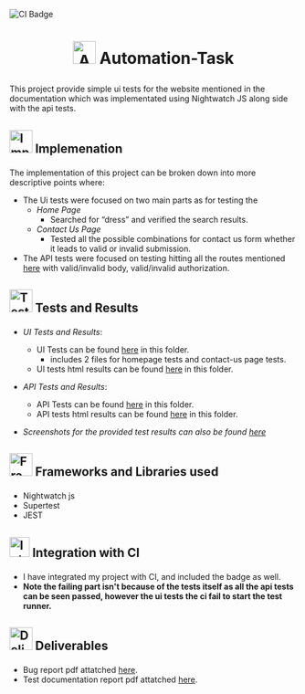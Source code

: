 ![CI Badge](https://github.com/RanaMohamed99/Automation-Task/actions/workflows/test.yml/badge.svg)

# <p align="center"><img src="https://cdn2.iconfinder.com/data/icons/testing-software-2-filled-outline/128/Testing_Software_2_-_Ps_Style_-_1-08-512.png" width="40" title="Automation-Task"> Automation-Task </p>
This project provide simple ui tests for the website mentioned in the documentation which was implementated using Nightwatch JS along side with the api tests.

## <p align="left"><img src="https://png.pngtree.com/png-vector/20230412/ourmid/pngtree-implementation-flat-icon-vector-png-image_6701398.png" width="40" title="Implemenation"> Implemenation </p>
 The implementation of this project can be broken down into more descriptive points where:
   - The Ui tests were focused on two main parts as for testing the
        - *Home Page*
           - Searched for “dress” and verified the search results.
        - *Contact Us Page*
           - Tested all the possible combinations for contact us form whether it leads to valid or invalid submission.
   - The API tests were focused on testing hitting all the routes mentioned [here](https://www.npmjs.com/package/mock-user-auth?activeTab=readme) with valid/invalid body, 
     valid/invalid authorization.

## <p align="left"><img src="https://www.pngplay.com/wp-content/uploads/6/Exam-Logo-Background-PNG-Image.png" width="40" title="Tests and Results"> Tests and Results </p>
   - *UI Tests and Results*:
        - UI Tests can be found [here](https://github.com/RanaMohamed99/Automation-Task/tree/main/nightwatch/examples/ui-tests) in this folder.
          - includes 2 files for homepage tests and contact-us page tests.
        - UI tests html results can be found [here](https://github.com/RanaMohamed99/Automation-Task/tree/main/tests_output/tests_output_results/uiTestOutput) in this folder.
   - *API Tests and Results*:
        - API Tests can be found [here](https://github.com/RanaMohamed99/Automation-Task/tree/main/nightwatch/api-tests) in this folder.
        - API tests html results can be found [here](https://github.com/RanaMohamed99/Automation-Task/tree/main/tests_output/tests_output_results/apiTestsOutput) in this 
          folder.

   - *Screenshots for the provided test results can also be found [here](https://github.com/RanaMohamed99/Automation-Task/tree/main/tests_output/tests_output_results)*

## <p align="left"><img src="https://gloify.com/wp-content/uploads/2021/06/shopify-2-1210x617.png" width="40" title="Frameworks and Libraries used"> Frameworks and Libraries used </p> 
- Nightwatch js
- Supertest
- JEST

## <p align="left"><img src="https://cdn.iconscout.com/icon/free/png-256/free-circleci-3629946-3031758.png" width="35" title="Integration with CI"> Integration with CI </p>
- I have integrated my project with CI, and included the badge as well.
- **Note the failing part isn't because of the tests itself as all the api tests can be seen passed, however the ui tests the ci fail to start the test runner.**

## <p align="left"><img src="https://www.pngall.com/wp-content/uploads/12/Delivery-Scooter-PNG-Images-HD.png" width="40" title="Deliverables"> Deliverables </p> 
- Bug report pdf attatched [here](https://github.com/RanaMohamed99/Automation-Task/tree/main/PDF).
- Test documentation report pdf attatched [here](https://github.com/RanaMohamed99/Automation-Task/tree/main/PDF).

